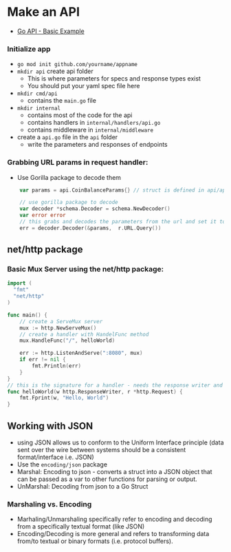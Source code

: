 # Make an API

- [Go API - Basic Example](https://github.com/BrentGrammer/go-api)

### Initialize app

- `go mod init github.com/yourname/appname`
- `mkdir api` create api folder
  - This is where parameters for specs and response types exist
  - You should put your yaml spec file here
- `mkdir cmd/api`
  - contains the `main.go` file
- `mkdir internal`
  - contains most of the code for the api
  - contains handlers in `internal/handlers/api.go`
  - contains middleware in `internal/middleware`
- create a `api.go` file in the `api` folder
  - write the parameters and responses of endpoints

### Grabbing URL params in request handler:

- Use Gorilla package to decode them

```go
	var params = api.CoinBalanceParams{} // struct is defined in api/api.go and represents the url parameters for this request

	// use gorilla package to decode
	var decoder *schema.Decoder = schema.NewDecoder()
	var error error
    // this grabs and decodes the parameters from the url and set it to the values in the params struct
	err = decoder.Decoder(&params,  r.URL.Query())
```

## net/http package

### Basic Mux Server using the net/http package:

```go
import (
  "fmt"
  "net/http"
)

func main() {
    // create a ServeMux server
    mux := http.NewServeMux()
    // create a handler with HandelFunc method
    mux.HandleFunc("/", helloWorld)

    err := http.ListenAndServe(":8080", mux)
    if err != nil {
        fmt.Println(err)
    }
}
// this is the signature for a handler - needs the response writer and pointer to Request
func helloWorld(w http.ResponseWriter, r *http.Request) {
    fmt.Fprint(w, "Hello, World")
}
```

## Working with JSON
- using JSON allows us to conform to the Uniform Interface principle (data sent over the wire between systems should be a consistent format/interface i.e. JSON)
- Use the `encoding/json` package
- Marshal: Encoding to json - converts a struct into a JSON object that can be passed as a var to other functions for parsing or output.
- UnMarshal: Decoding from json to a Go Struct

### Marshaling vs. Encoding

- Marhaling/Unmarshaling specifically refer to encoding and decoding from a specifically textual format (like JSON)
- Encoding/Decoding is more general and refers to transforming data from/to textual or binary formats (i.e. protocol buffers).
